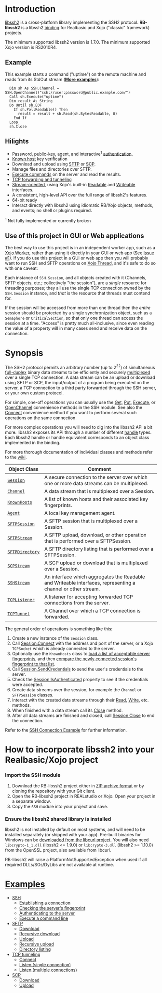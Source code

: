 # Introduction
[libssh2](https://www.libssh2.org/) is a cross-platform library implementing the SSH2 protocol. **RB-libssh2** is a libssh2 [binding](http://en.wikipedia.org/wiki/Language_binding) for Realbasic and Xojo ("classic" framework) projects. 

The minimum supported libssh2 version is 1.7.0. The minimum supported Xojo version is RS2010R4.

## Example
This example starts a command ("uptime") on the remote machine and reads from its StdOut stream ([**More examples**](https://github.com/charonn0/RB-libssh2/wiki#examples)): 

```xojo
  Dim sh As SSH.Channel = SSH.OpenChannel("ssh://user:password@public.example.com/")
  Call sh.Execute("uptime")
  Dim result As String
  Do Until sh.EOF
    If sh.PollReadable() Then
      result = result + sh.Read(sh.BytesReadable, 0)
    End If
  Loop
  sh.Close
```
## Hilights
* Password, public-key, agent, and interactive<sup>1</sup> [authentication](https://github.com/charonn0/RB-libssh2/wiki/SSH.Session.SendCredentials).
* [Known host](https://github.com/charonn0/RB-libssh2/wiki/SSH.KnownHosts) key verification
* Download and upload using [SFTP](https://github.com/charonn0/RB-libssh2/wiki/SFTP-Examples) or [SCP](https://github.com/charonn0/RB-libssh2/wiki/SCP-Examples).
* Manage files and directories over SFTP.
* [Execute commands](https://github.com/charonn0/RB-libssh2/wiki/Process-Start-Example) on the server and read the results.
* [TCP forwarding and tunneling](https://github.com/charonn0/RB-libssh2/wiki/TCP-Tunneling)
* [Stream-oriented](https://github.com/charonn0/RB-libssh2/wiki/SSH.SSHStream), using Xojo's built-in [Readable](http://docs.xojo.com/index.php/Readable) and [Writeable](http://docs.xojo.com/index.php/Writeable) interfaces. 
* A consistent, high-level API over the full range of libssh2's features.
* 64-bit ready
* Interact directly with libssh2 using idiomatic RB/Xojo objects, methods, and events; no shell or plugins required.

<sup>1</sup> Not fully implemented or currently broken

## Use of this project in GUI or Web applications
The best way to use this project is in an independent worker app, such as a [Xojo Worker](http://docs.xojo.com/Worker), rather than using it directly in your GUI or web app (See [Issue #1](https://github.com/charonn0/RB-libssh2/issues/1)). If you do use this project in a GUI or web app then you will probably want to run SSH and SFTP operations on [Xojo Thread](http://docs.xojo.com/Thread), and it's safe to do so with one caveat:

Each instance of `SSH.Session`, and all objects created with it (Channels, SFTP objects, etc.; collectively "the session"), are a *single* resource for threading purposes; they all use the single TCP connection owned by the `SSH.Session` instance, and _that_ is the resource that threads must contend for.

If the session will be accessed from more than one thread then the *entire* session should be protected by a single synchronization object, such as a `Semaphore` or `CriticalSection`, so that only one thread can access the session at a time. "Access" is pretty much all-inclusive, since even reading the value of a property will in many cases send and receive data on the connection.

# Synopsis
The SSH2 protocol permits an arbitrary number (up to 2<sup>32</sup>) of simultaneous [full-duplex](https://en.wikipedia.org/wiki/Duplex_(telecommunications)) binary data streams to be efficiently and securely [multiplexed](https://en.wikipedia.org/wiki/Multiplexing) over a single TCP connection. A data stream can be an upload or download using SFTP or SCP, the input/output of a program being executed on the server, a TCP connection to a third party forwarded through the SSH server, or your own custom protocol.

For simple, one-off operations you can usually use the [Get](https://github.com/charonn0/RB-libssh2/wiki/SSH.Get), [Put](https://github.com/charonn0/RB-libssh2/wiki/SSH.Put), [Execute](https://github.com/charonn0/RB-libssh2/wiki/SSH.Execute), or [OpenChannel](https://github.com/charonn0/RB-libssh2/wiki/SSH.OpenChannel) convenience methods in the SSH module. See also the [Connect](https://github.com/charonn0/RB-libssh2/wiki/SSH.Connect) convenience method if you want to perform several such operations on the same connection.

For more complex operations you will need to dig into the libssh2 API a bit more. libssh2 exposes its API through a number of different [handle](https://en.wikipedia.org/wiki/Handle_%28computing%29) types. Each libssh2 handle or handle equivalent corresponds to an object class implemented in the binding.

For more thorough documentation of individual classes and methods refer to the [wiki](https://github.com/charonn0/RB-libssh2/wiki).

|Object Class|Comment|
|-----------|-------|
|[`Session`](https://github.com/charonn0/RB-libssh2/wiki/SSH.Session)|A secure connection to the server over which one or more data streams can be multiplexed.| 
|[`Channel`](https://github.com/charonn0/RB-libssh2/wiki/SSH.Channel)|A data stream that is multiplexed over a Session.|
|[`KnownHosts`](https://github.com/charonn0/RB-libssh2/wiki/SSH.KnownHosts)|A list of known hosts and their associated key fingerprints.|
|[`Agent`](https://github.com/charonn0/RB-libssh2/wiki/SSH.Agent)|A local key management agent.|
|[`SFTPSession`](https://github.com/charonn0/RB-libssh2/wiki/SSH.SFTPSession)|A SFTP session that is multiplexed over a Session.|
|[`SFTPStream`](https://github.com/charonn0/RB-libssh2/wiki/SSH.SFTPStream)|A SFTP upload, download, or other operation that is performed over a SFTPSession.|
|[`SFTPDirectory`](https://github.com/charonn0/RB-libssh2/wiki/SSH.SFTPDirectory)|A SFTP directory listing that is performed over a SFTPSession.|
|[`SCPStream`](https://github.com/charonn0/RB-libssh2/wiki/SSH.SCPStream)|A SCP upload or download that is multiplexed over a Session.|
|[`SSHStream`](https://github.com/charonn0/RB-libssh2/wiki/SSH.SSHStream)|An interface which aggregates the Readable and Writeable interfaces, representing a channel or other stream.|
|[`TCPListener`](https://github.com/charonn0/RB-libssh2/wiki/SSH.TCPListener)|A listener for accepting forwarded TCP connections from the server.|
|[`TCPTunnel`](https://github.com/charonn0/RB-libssh2/wiki/SSH.TCPTunnel)|A Channel over which a TCP connection is forwarded.|

The general order of operations is something like this:

1. Create a new instance of the `Session` class.
1. Call [Session.Connect](https://github.com/charonn0/RB-libssh2/wiki/SSH.Session.Connect) with the address and port of the server, or a Xojo `TCPSocket` which is already connected to the server.
1. Optionally use the `KnownHosts` class to [load a list of acceptable server fingerprints](https://github.com/charonn0/RB-libssh2/wiki/SSH.KnownHosts.Load), and then [compare the newly connected session's fingerprint to that list](https://github.com/charonn0/RB-libssh2/wiki/SSH.KnownHosts.Lookup).
1. Call [Session.SendCredentials](https://github.com/charonn0/RB-libssh2/wiki/SSH.Session.SendCredentials) to send the user's credentials to the server.
1. Check the [Session.IsAuthenticated](https://github.com/charonn0/RB-libssh2/wiki/SSH.Session.IsAuthenticated) property to see if the credentials were accepted.
1. Create data streams over the session, for example the `Channel` or `SFTPSession` classes.
1. Interact with the created data streams through their [Read](https://github.com/charonn0/RB-libssh2/wiki/SSH.Channel.Read), [Write](https://github.com/charonn0/RB-libssh2/wiki/SSH.Channel.Write), etc. methods.
1. When finished with a data stream call its [Close](https://github.com/charonn0/RB-libssh2/wiki/SSH.Channel.Close) method.
1. After all data streams are finished and closed, call [Session.Close](https://github.com/charonn0/RB-libssh2/wiki/SSH.Session.Close) to end the connection.

Refer to the [SSH Connection Example](https://github.com/charonn0/RB-libssh2/wiki/SSH-Examples#creating-a-session-and-establishing-a-connection) for further information.

# How to incorporate libssh2 into your Realbasic/Xojo project
### Import the SSH module
1. Download the RB-libssh2 project either in [ZIP archive format](https://github.com/charonn0/RB-libssh2/archive/master.zip) or by cloning the repository with your Git client.
2. Open the RB-libssh2 project in REALstudio or Xojo. Open your project in a separate window.
3. Copy the `SSH` module into your project and save.

### Ensure the libssh2 shared library is installed
libssh2 is not installed by default on most systems, and will need to be installed separately (or shipped with your app). Pre-built binaries for Windows can be [downloaded from the libcurl project](https://curl.se/windows/). You will also need `libcrypto-1_1.dll` (libssh2 <= 1.9.0) or `libcrypto-3.dll` (libssh2 >= 1.10.0) from the OpenSSL project, also available from libcurl.

RB-libssh2 will raise a PlatformNotSupportedException when used if all required DLLs/SOs/DyLibs are not available at runtime. 

# [Examples](https://github.com/charonn0/RB-libssh2/wiki/Examples)
* [SSH](https://github.com/charonn0/RB-libssh2/wiki/SSH-Examples)
  * [Establishing a connection](https://github.com/charonn0/RB-libssh2/wiki/SSH-Examples#creating-a-session-and-establishing-a-connection)
  * [Checking the server's fingerprint](https://github.com/charonn0/RB-libssh2/wiki/SSH-Examples#checking-the-servers-fingerprint)
  * [Authenticating to the server](https://github.com/charonn0/RB-libssh2/wiki/SSH-Examples#authenticating-to-the-server)
  * [Execute a command line](https://github.com/charonn0/RB-libssh2/wiki/Process-Start-Example)
* [SFTP](https://github.com/charonn0/RB-libssh2/wiki/SFTP-Examples)
  * [Download](https://github.com/charonn0/RB-libssh2/wiki/SFTP-Examples#download)
  * [Recursive download](https://github.com/charonn0/RB-libssh2/wiki/SFTP-Examples#recursive-download)
  * [Upload](https://github.com/charonn0/RB-libssh2/wiki/SFTP-Examples#upload)
  * [Recursive upload](https://github.com/charonn0/RB-libssh2/wiki/SFTP-Examples#recursive-upload)
  * [Directory listing](https://github.com/charonn0/RB-libssh2/wiki/SFTP-Examples#list-directory)
* [TCP tunneling](https://github.com/charonn0/RB-libssh2/wiki/TCP-Tunneling)
  * [Connect](https://github.com/charonn0/RB-libssh2/wiki/SSH.TCPTunnel#connect-example)
  * [Listen (single connection)](https://github.com/charonn0/RB-libssh2/wiki/SSH.TCPTunnel#listen-example)
  * [Listen (multiple connections)](https://github.com/charonn0/RB-libssh2/wiki/SSH.TCPListener#example)
* [SCP](https://github.com/charonn0/RB-libssh2/wiki/SCP-Examples)
  * [Download](https://github.com/charonn0/RB-libssh2/wiki/SCP-Examples#download)
  * [Upload](https://github.com/charonn0/RB-libssh2/wiki/SCP-Examples#upload)
